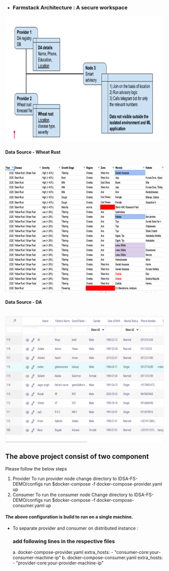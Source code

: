 - ### Farmstack Architecture : A secure workspace

<img src="block_diagram.png"  height="400">

#### Data Source - Wheat Rust
</br>

<img src="wheat_rust.png"  height="400">

</br>

#### Data Source - DA 
</br>
<img src="da_registry.png"  height="400">
</br>


## The above project consist of two component
Please follow the below steps
 1. Provider
    To run provider node
        change directory to IDSA-FS-DEMO/configs
        run $docker-compose -f docker-compose-provider.yaml up
        </br>
 2. Consumer
    To run the consumer node
        Change directory to IDSA-FS-DEMO/configs
        run $docker-compose -f docker-compose-consumer.yaml up

#### The above configuration is build to run on a single machine.

- To separate provider and consumer on distributed instance :
    ### add following lines in the respective files
    
    a. docker-compose-provider.yaml
        extra_hosts:
            - "consumer-core:your-consumer-machine-ip"
    b. docker-compose-consumer.yaml
        extra_hosts:
            - "provider-core:your-provider-machine-ip"
        

